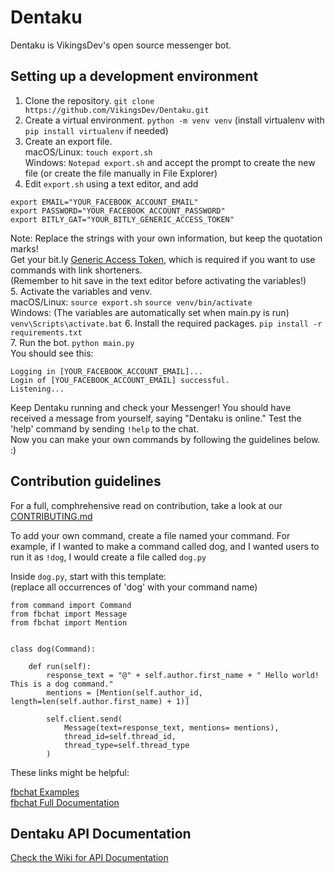 # Dentaku

Dentaku is VikingsDev's open source messenger bot.

## Setting up a development environment

1. Clone the repository. `git clone https://github.com/VikingsDev/Dentaku.git`
2. Create a virtual environment. `python -m venv venv` (install virtualenv with `pip install virtualenv` if needed)
3. Create an export file. <br>
macOS/Linux: `touch export.sh` <br>
Windows: `Notepad export.sh` and accept the prompt to create the new file (or create the file manually in File Explorer)
4. Edit `export.sh` using a text editor, and add
```
export EMAIL="YOUR_FACEBOOK_ACCOUNT_EMAIL"
export PASSWORD="YOUR_FACEBOOK_ACCOUNT_PASSWORD"
export BITLY_GAT="YOUR_BITLY_GENERIC_ACCESS_TOKEN"
```
Note: Replace the strings with your own information, but keep the quotation marks! <br>
Get your bit.ly [Generic Access Token](https://bitly.com/a/oauth_apps), which is required if you want to use commands with link shorteners. <br>
(Remember to hit save in the text editor before activating the variables!) <br>
5. Activate the variables and venv. <br>
macOS/Linux: `source export.sh` `source venv/bin/activate` <br>
Windows: (The variables are automatically set when main.py is run) `venv\Scripts\activate.bat`
6. Install the required packages. `pip install -r requirements.txt` <br>
7. Run the bot. `python main.py` <br>
You should see this:
```
Logging in [YOUR_FACEBOOK_ACCOUNT_EMAIL]...
Login of [YOU_FACEBOOK_ACCOUNT_EMAIL] successful.
Listening...
```
Keep Dentaku running and check your Messenger! You should have received a message from yourself, saying "Dentaku is online." Test the 'help' command by sending `!help` to the chat. <br>
Now you can make your own commands by following the guidelines below. :)


## Contribution guidelines

For a full, comphrehensive read on contribution, take a look at our [CONTRIBUTING.md](CONTRIBUTING.md)

To add your own command, create a file named your command. For example, if I 
wanted to make a command called dog, and I wanted users to run it as `!dog`, I would create a file
called `dog.py`

Inside `dog.py`, start with this template: <br>
(replace all occurrences of 'dog' with your command name)
```
from command import Command
from fbchat import Message
from fbchat import Mention


class dog(Command):

    def run(self):
        response_text = "@" + self.author.first_name + " Hello world! This is a dog command."
        mentions = [Mention(self.author_id, length=len(self.author.first_name) + 1)]

        self.client.send(
            Message(text=response_text, mentions= mentions),
            thread_id=self.thread_id,
            thread_type=self.thread_type
        )
```

These links might be helpful:

[fbchat Examples](https://fbchat.readthedocs.io/en/stable/examples.html) <br>
[fbchat Full Documentation](https://fbchat.readthedocs.io/en/stable/api.html)

## Dentaku API Documentation

[Check the Wiki for API Documentation](https://github.com/VikingsDev/Dentaku/wiki/API-Documentation)
